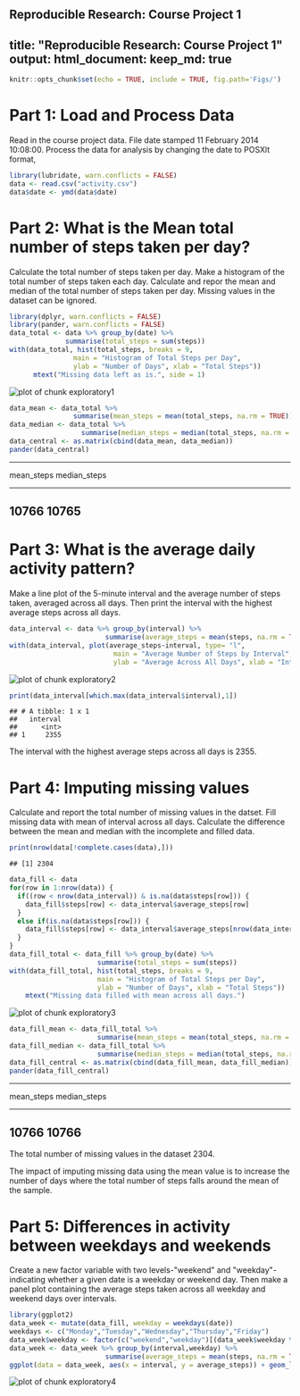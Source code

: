 Reproducible Research: Course Project 1
------------------------------------------------
title: "Reproducible Research: Course Project 1"
output:
  html_document:
      keep_md: true
------------------------------------------------


```r
knitr::opts_chunk$set(echo = TRUE, include = TRUE, fig.path='Figs/')
```

# Part 1: Load and Process Data

Read in the course project data. File date stamped 11 February 2014 10:08:00. Process the data for analysis by changing the date to POSXlt format, 


```r
library(lubridate, warn.conflicts = FALSE)
data <- read.csv("activity.csv")
data$date <- ymd(data$date)
```

# Part 2: What is the Mean total number of steps taken per day?

Calculate the total number of steps taken per day. Make a histogram of the total number of steps taken each day. Calculate and repor the mean and median of the total number of steps taken per day. Missing values in the dataset can be ignored.


```r
library(dplyr, warn.conflicts = FALSE)
library(pander, warn.conflicts = FALSE)
data_total <- data %>% group_by(date) %>% 
              summarise(total_steps = sum(steps))
with(data_total, hist(total_steps, breaks = 9, 
                main = "Histogram of Total Steps per Day", 
                ylab = "Number of Days", xlab = "Total Steps"))
      mtext("Missing data left as is.", side = 1)
```

![plot of chunk exploratory1](Figs/exploratory1-1.png)

```r
data_mean <- data_total %>% 
                summarise(mean_steps = mean(total_steps, na.rm = TRUE))
data_median <- data_total %>% 
                  summarise(median_steps = median(total_steps, na.rm = TRUE))
data_central <- as.matrix(cbind(data_mean, data_median))
pander(data_central)
```


---------------------------
 mean_steps   median_steps 
------------ --------------
   10766         10765     
---------------------------

# Part 3: What is the average daily activity pattern?

Make a line plot of the 5-minute interval and the average number of steps taken, averaged across all days. Then print the interval with the highest average steps across all days.



```r
data_interval <- data %>% group_by(interval) %>% 
                        summarise(average_steps = mean(steps, na.rm = TRUE))
with(data_interval, plot(average_steps~interval, type= "l", 
                          main = "Average Number of Steps by Interval", 
                          ylab = "Average Across All Days", xlab = "Intervals"))
```

![plot of chunk exploratory2](Figs/exploratory2-1.png)

```r
print(data_interval[which.max(data_interval$interval),1])
```

```
## # A tibble: 1 x 1
##   interval
##      <int>
## 1     2355
```

The interval with the highest average steps across all days is 2355.

# Part 4: Imputing missing values

Calculate and report the total number of missing values in the datset. Fill missing data with mean of interval across all days. Calculate the difference between the mean and median with the incomplete and filled data.


```r
print(nrow(data[!complete.cases(data),]))
```

```
## [1] 2304
```

```r
data_fill <- data
for(row in 1:nrow(data)) {
  if((row < nrow(data_interval)) & is.na(data$steps[row])) {
    data_fill$steps[row] <- data_interval$average_steps[row]
  }
  else if(is.na(data$steps[row])) {
    data_fill$steps[row] <- data_interval$average_steps[nrow(data_interval)-row%%nrow(data_interval)]
  }
}
data_fill_total <- data_fill %>% group_by(date) %>% 
                      summarise(total_steps = sum(steps))
with(data_fill_total, hist(total_steps, breaks = 9, 
                      main = "Histogram of Total Steps per Day", 
                      ylab = "Number of Days", xlab = "Total Steps"))
    mtext("Missing data filled with mean across all days.")
```

![plot of chunk exploratory3](Figs/exploratory3-1.png)

```r
data_fill_mean <- data_fill_total %>% 
                      summarise(mean_steps = mean(total_steps, na.rm = TRUE))
data_fill_median <- data_fill_total %>% 
                      summarise(median_steps = median(total_steps, na.rm = TRUE))
data_fill_central <- as.matrix(cbind(data_fill_mean, data_fill_median))
pander(data_fill_central)
```


---------------------------
 mean_steps   median_steps 
------------ --------------
   10766         10766     
---------------------------

The total number of missing values in the dataset 2304.

The impact of imputing missing data using the mean value is to increase the number of days where the total number of steps falls around the mean of the sample.

# Part 5: Differences in activity between weekdays and weekends

Create a new factor variable with two levels-"weekend" and "weekday"-indicating whether a given date is a weekday or weekend day. Then make a panel plot containing the average steps taken across all weekday and weekend days over intervals.


```r
library(ggplot2)
data_week <- mutate(data_fill, weekday = weekdays(date))
weekdays <- c("Monday","Tuesday","Wednesday","Thursday","Friday")
data_week$weekday <- factor(c("weekend","weekday")[(data_week$weekday %in% weekdays)+1L])
data_week <- data_week %>% group_by(interval,weekday) %>% 
                        summarise(average_steps = mean(steps, na.rm = TRUE))
ggplot(data = data_week, aes(x = interval, y = average_steps)) + geom_line() + facet_wrap(~weekday)
```

![plot of chunk exploratory4](Figs/exploratory4-1.png)
